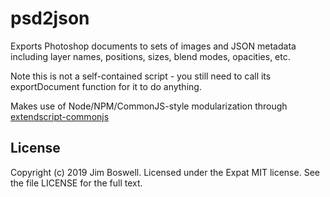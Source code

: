 # psd2json

Exports Photoshop documents to sets of images and JSON metadata including layer
names, positions, sizes, blend modes, opacities, etc.

Note this is not a self-contained script - you still need to call its
exportDocument function for it to do anything.

Makes use of Node/NPM/CommonJS-style modularization through
[extendscript-commonjs](https://github.com/yellcorp/extendscript-commonjs)

## License

Copyright (c) 2019 Jim Boswell.  Licensed under the Expat MIT license.  See the
file LICENSE for the full text.
